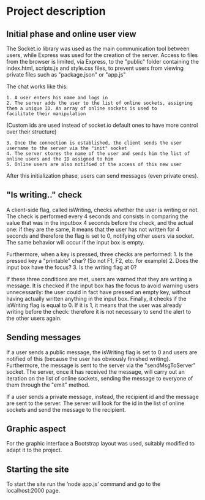 
# Project description

## Initial phase and online user view

The Socket.io library was used as the main communication tool between users, while Express was used for the creation of the server. Access to files from the browser is limited, via Express, to the "public" folder containing the index.html, scripts.js and style.css files, to prevent users from viewing private files such as "package.json" or "app.js"

The chat works like this:
  
    1. A user enters his name and logs in
    2. The server adds the user to the list of online sockets, assigning them a unique ID. An array of online sockets is used to              facilitate their manipulation

(Custom ids are used instead of socket.io default ones to have more control over their structure)

    3. Once the connection is established, the client sends the user username to the server via the "init" socket
    4. The server stores the name of the user and sends him the list of online users and the ID assigned to him
    5. Online users are also notified of the access of this new user

After this initialization phase, users can send messages (even private ones).

## "Is writing.." check

A client-side flag, called isWriting, checks whether the user is writing or not. The check is performed every 4 seconds and consists in comparing the value that was in the inputbox 4 seconds before the check, and the actual one: if they are the same, it means that the user has not written for 4 seconds and therefore the flag is set to 0, notifying other users via socket. The same behavior will occur if the input box is empty.

Furthermore, when a key is pressed, three checks are performed:
    1. Is the pressed key a "printable" char? (So not F1, F2, etc. for example)
    2. Does the input box have the focus?
    3. Is the writing flag at 0?

If these three conditions are met, users are warned that they are writing a message. It is checked if the input box has the focus to avoid warning users unnecessarily: the user could in fact have pressed an empty key, without having actually written anything in the input box. Finally, it checks if the isWriting flag is equal to 0. If it is 1, it means that the user was already writing before the check: therefore it is not necessary to send the alert to the other users again.

## Sending messages

If a user sends a public message, the isWriting flag is set to 0 and users are notified of this (because the user has obviously finished writing). Furthermore, the message is sent to the server via the "sendMsgToServer" socket. The server, once it has received the message, will carry out an iteration on the list of online sockets, sending the message to everyone of them through the "emit" method.

If a user sends a private message, instead, the recipient id and the message are sent to the server. The server will look for the id in the list of online sockets and send the message to the recipient.

## Graphic aspect

For the graphic interface a Bootstrap layout was used, suitably modified to adapt it to the project.

## Starting the site

To start the site run the ‘node app.js’ command and go to the localhost:2000 page.


